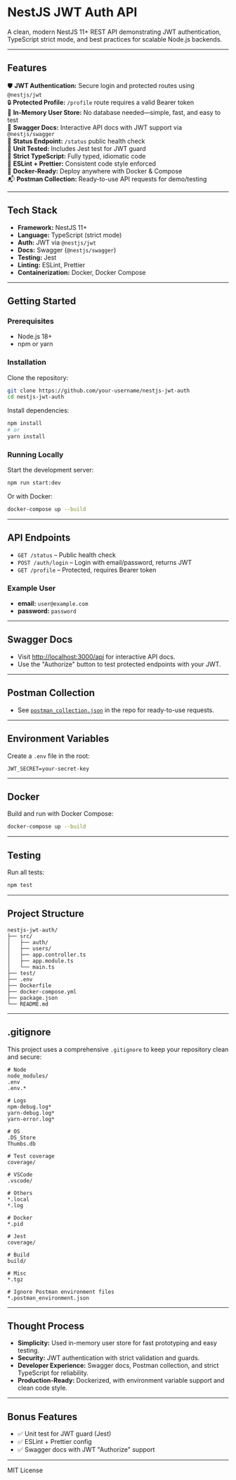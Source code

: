 # NestJS JWT Auth API

A clean, modern NestJS 11+ REST API demonstrating JWT authentication, TypeScript strict mode, and best practices for scalable Node.js backends.

---

## Features

🛡️ **JWT Authentication:** Secure login and protected routes using `@nestjs/jwt`  
🔒 **Protected Profile:** `/profile` route requires a valid Bearer token  
🧑 **In-Memory User Store:** No database needed—simple, fast, and easy to test  
📄 **Swagger Docs:** Interactive API docs with JWT support via `@nestjs/swagger`  
🚦 **Status Endpoint:** `/status` public health check  
🧪 **Unit Tested:** Includes Jest test for JWT guard  
🧹 **Strict TypeScript:** Fully typed, idiomatic code  
📝 **ESLint + Prettier:** Consistent code style enforced  
🐳 **Docker-Ready:** Deploy anywhere with Docker & Compose  
📬 **Postman Collection:** Ready-to-use API requests for demo/testing

---

## Tech Stack

- **Framework:** NestJS 11+
- **Language:** TypeScript (strict mode)
- **Auth:** JWT via `@nestjs/jwt`
- **Docs:** Swagger (`@nestjs/swagger`)
- **Testing:** Jest
- **Linting:** ESLint, Prettier
- **Containerization:** Docker, Docker Compose

---

## Getting Started

### Prerequisites

- Node.js 18+
- npm or yarn

### Installation

Clone the repository:
```sh
git clone https://github.com/your-username/nestjs-jwt-auth
cd nestjs-jwt-auth
```

Install dependencies:
```sh
npm install
# or
yarn install
```

### Running Locally

Start the development server:
```sh
npm run start:dev
```
Or with Docker:
```sh
docker-compose up --build
```

---

## API Endpoints

- `GET /status` – Public health check
- `POST /auth/login` – Login with email/password, returns JWT
- `GET /profile` – Protected, requires Bearer token

### Example User

- **email:** `user@example.com`
- **password:** `password`

---

## Swagger Docs

- Visit [http://localhost:3000/api](http://localhost:3000/api) for interactive API docs.
- Use the "Authorize" button to test protected endpoints with your JWT.

---

## Postman Collection

- See [`postman_collection.json`](postman_collection.json) in the repo for ready-to-use requests.

---

## Environment Variables

Create a `.env` file in the root:

```
JWT_SECRET=your-secret-key
```

---

## Docker

Build and run with Docker Compose:
```sh
docker-compose up --build
```

---

## Testing

Run all tests:
```sh
npm test
```

---

## Project Structure

```
nestjs-jwt-auth/
├── src/
│   ├── auth/
│   ├── users/
│   ├── app.controller.ts
│   ├── app.module.ts
│   └── main.ts
├── test/
├── .env
├── Dockerfile
├── docker-compose.yml
├── package.json
└── README.md
```

---

## .gitignore

This project uses a comprehensive `.gitignore` to keep your repository clean and secure:

```
# Node
node_modules/
.env
.env.*

# Logs
npm-debug.log*
yarn-debug.log*
yarn-error.log*

# OS
.DS_Store
Thumbs.db

# Test coverage
coverage/

# VSCode
.vscode/

# Others
*.local
*.log

# Docker
*.pid

# Jest
coverage/

# Build
build/

# Misc
*.tgz

# Ignore Postman environment files
*.postman_environment.json
```

---

## Thought Process

- **Simplicity:** Used in-memory user store for fast prototyping and easy testing.
- **Security:** JWT authentication with strict validation and guards.
- **Developer Experience:** Swagger docs, Postman collection, and strict TypeScript for reliability.
- **Production-Ready:** Dockerized, with environment variable support and clean code style.

---

## Bonus Features

- ✅ Unit test for JWT guard (Jest)
- ✅ ESLint + Prettier config
- ✅ Swagger docs with JWT "Authorize" support

---

MIT License